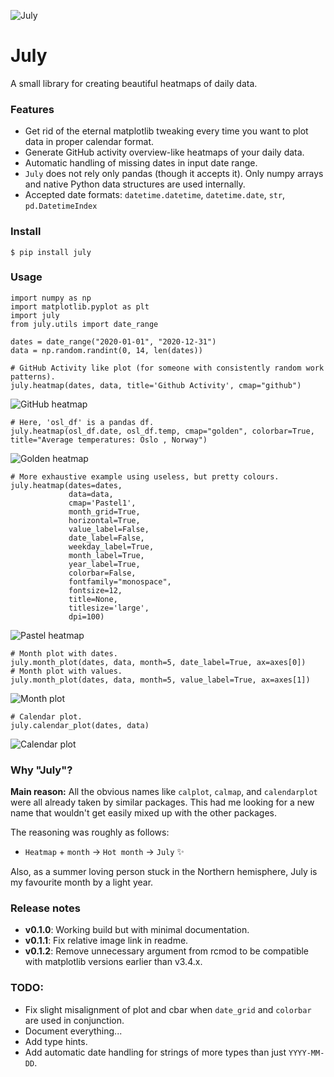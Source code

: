 ![July](https://github.com/e-hulten/july/blob/master/figs/july.png?raw=true)
# July
A small library for creating beautiful heatmaps of daily data. 

### Features
- Get rid of the eternal matplotlib tweaking every time you want to plot data in proper calendar format.
- Generate GitHub activity overview-like heatmaps of your daily data.
- Automatic handling of missing dates in input date range.
- `July` does not rely only pandas (though it accepts it). Only numpy arrays and native Python data structures are used internally.
- Accepted date formats: `datetime.datetime`, `datetime.date`, `str`, `pd.DatetimeIndex`


### Install
```
$ pip install july
```

### Usage
```
import numpy as np
import matplotlib.pyplot as plt
import july
from july.utils import date_range

dates = date_range("2020-01-01", "2020-12-31")
data = np.random.randint(0, 14, len(dates))
```
```
# GitHub Activity like plot (for someone with consistently random work patterns).
july.heatmap(dates, data, title='Github Activity', cmap="github")
```
![GitHub heatmap](https://github.com/e-hulten/july/blob/master/examples/heatmap_github.jpg?raw=true)
```
# Here, 'osl_df' is a pandas df. 
july.heatmap(osl_df.date, osl_df.temp, cmap="golden", colorbar=True, title="Average temperatures: Oslo , Norway")
```
![Golden heatmap](https://github.com/e-hulten/july/blob/master/examples/pandas_oslo_temperature_plot.jpg?raw=true)
```
# More exhaustive example using useless, but pretty colours.
july.heatmap(dates=dates, 
             data=data, 
             cmap='Pastel1',
             month_grid=True, 
             horizontal=True,
             value_label=False,
             date_label=False,
             weekday_label=True,
             month_label=True, 
             year_label=True,
             colorbar=False,
             fontfamily="monospace",
             fontsize=12,
             title=None,
             titlesize='large',
             dpi=100)
```
![Pastel heatmap](https://github.com/e-hulten/july/blob/master/examples/heatmap_pastel.jpg?raw=true)

```
# Month plot with dates.
july.month_plot(dates, data, month=5, date_label=True, ax=axes[0])
# Month plot with values.
july.month_plot(dates, data, month=5, value_label=True, ax=axes[1])
```
![Month plot](https://github.com/e-hulten/july/blob/master/examples/month_plot.jpg?raw=true)
```
# Calendar plot. 
july.calendar_plot(dates, data)
```
![Calendar plot](https://github.com/e-hulten/july/blob/master/examples/calendar_plot.jpg?raw=true)


### Why "July"?
**Main reason:** All the obvious names like `calplot`, `calmap`, and `calendarplot` were all already taken by similar packages. This had me looking for a new name that wouldn't get easily mixed up with the other packages.

The reasoning was roughly as follows: 
 - `Heatmap` + `month` → `Hot month` → `July` :sparkles:

Also, as a summer loving person stuck in the Northern hemisphere, July is my favourite month by a light year.

### Release notes
- **v0.1.0**: Working build but with minimal documentation.
- **v0.1.1**: Fix relative image link in readme.
- **v0.1.2**: Remove unnecessary argument from rcmod to be compatible with matplotlib versions earlier than v3.4.x.

### TODO:
- Fix slight misalignment of plot and cbar when `date_grid` and `colorbar` are used in conjunction.
- Document everything...
- Add type hints. 
- Add automatic date handling for strings of more types than just `YYYY-MM-DD`.
